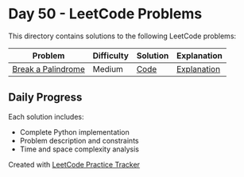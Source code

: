 # Day 50 - LeetCode Problems

This directory contains solutions to the following LeetCode problems:

| Problem | Difficulty | Solution | Explanation |
|---------|------------|----------|-------------|
| [Break a Palindrome](https://leetcode.com/problems/break-a-palindrome) | Medium | [Code](break_a_palindrome.py) | [Explanation](break_a_palindrome.md) |

## Daily Progress

Each solution includes:
- Complete Python implementation
- Problem description and constraints
- Time and space complexity analysis

Created with [LeetCode Practice Tracker](https://github.com/AnuranjanJain/solutions)
